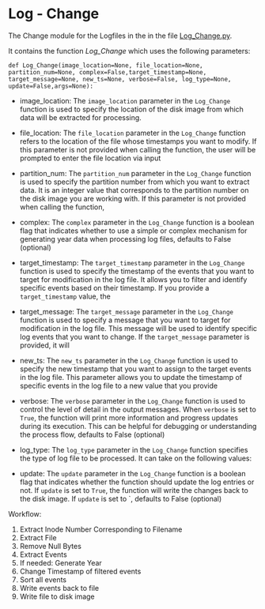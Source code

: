 # Log - Change

The Change module for the Logfiles in the in the file [Log_Change.py](https://faui1-gitlab.cs.fau.de/lena.voigt/diskforge/-/blob/main/DiskForge/Modules/Timestomping/LogFiles/Log_Change.py).

It contains the function *Log_Change* which uses the following parameters:

    def Log_Change(image_location=None, file_location=None, partition_num=None, complex=False,target_timestamp=None, target_message=None, new_ts=None, verbose=False, log_type=None, update=False,args=None):

 - image_location: The `image_location` parameter in the `Log_Change` function is used to specify the location of the disk image from which data will be extracted for processing.
 - file_location: The `file_location` parameter in the `Log_Change` function refers to the
    location of the file whose timestamps you want to modify. If this parameter is not provided when
    calling the function, the user will be prompted to enter the file location via input

 - partition_num: The `partition_num` parameter in the `Log_Change` function is used to specify
    the partition number from which you want to extract data. It is an integer value that corresponds to
    the partition number on the disk image you are working with. If this parameter is not provided when
    calling the function,

 - complex: The `complex` parameter in the `Log_Change` function is a boolean flag that
    indicates whether to use a simple or complex mechanism for generating year data when processing log
    files, defaults to False (optional)

 - target_timestamp: The `target_timestamp` parameter in the `Log_Change` function is used to
    specify the timestamp of the events that you want to target for modification in the log file. It
    allows you to filter and identify specific events based on their timestamp. If you provide a
    `target_timestamp` value, the

 - target_message: The `target_message` parameter in the `Log_Change` function is used to
    specify a message that you want to target for modification in the log file. This message will be
    used to identify specific log events that you want to change. If the `target_message` parameter is
    provided, it will

 - new_ts: The `new_ts` parameter in the `Log_Change` function is used to specify the new
    timestamp that you want to assign to the target events in the log file. This parameter allows you to
    update the timestamp of specific events in the log file to a new value that you provide

 - verbose: The `verbose` parameter in the `Log_Change` function is used to control the level of
    detail in the output messages. When `verbose` is set to `True`, the function will print more
    information and progress updates during its execution. This can be helpful for debugging or
    understanding the process flow, defaults to False (optional)

 - log_type: The `log_type` parameter in the `Log_Change` function specifies the type of log
    file to be processed. It can take on the following values:

 - update: The `update` parameter in the `Log_Change` function is a boolean flag that indicates
    whether the function should update the log entries or not. If `update` is set to `True`, the
    function will write the changes back to the disk image. If `update` is set to `, defaults to False
    (optional)

Workflow:
1. Extract Inode Number Corresponding to Filename
2. Extract File
3. Remove Null Bytes
4. Extract Events
5. If needed: Generate Year
6. Change Timestamp of filtered events
7. Sort all events
8. Write events back to file
9. Write file to disk image